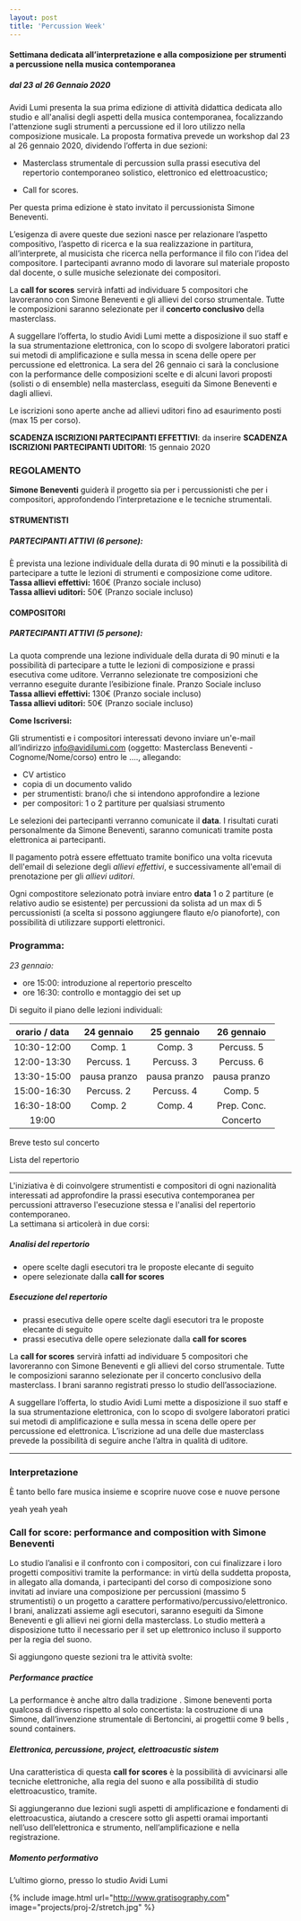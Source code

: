 ```yaml
---
layout: post
title: 'Percussion Week'
---
```



#### Settimana dedicata all’interpretazione e alla composizione per strumenti a percussione nella musica contemporanea

##### dal 23 al 26 Gennaio 2020

Avidi Lumi presenta la sua prima edizione di attività didattica dedicata allo studio e all'analisi degli aspetti della musica contemporanea, focalizzando l'attenzione sugli strumenti a percussione ed il loro utilizzo nella composizione  musicale.
La proposta formativa prevede un workshop dal 23 al 26 gennaio 2020, dividendo l’offerta in due sezioni:

* Masterclass strumentale di percussion sulla prassi esecutiva del repertorio contemporaneo solistico, elettronico ed elettroacustico;

* Call for scores.

Per questa prima edizione è stato invitato il percussionista Simone Beneventi.

L’esigenza di avere queste due sezioni nasce per relazionare l’aspetto compositivo, l’aspetto di ricerca e la sua realizzazione in partitura, all’interprete, al musicista che ricerca nella performance il filo con l’idea del compositore. I partecipanti avranno modo di lavorare sul materiale proposto dal docente, o sulle musiche selezionate dei compositori.

La **call for scores** servirà infatti ad individuare 5 compositori che lavoreranno con Simone Beneventi e gli allievi del corso strumentale. Tutte le composizioni saranno selezionate per il **concerto conclusivo** della masterclass.

A suggellare l’offerta, lo studio Avidi Lumi mette a disposizione il suo staff e la sua strumentazione elettronica, con lo scopo di svolgere laboratori pratici sui metodi di amplificazione e sulla messa in scena delle opere per percussione ed elettronica.
La sera del 26 gennaio ci sarà la conclusione con la performance delle composizioni scelte e di alcuni lavori proposti (solisti o di ensemble) nella masterclass, eseguiti da Simone Beneventi e dagli allievi.

Le iscrizioni sono aperte anche ad allievi uditori fino ad esaurimento posti (max 15 per corso).

**SCADENZA ISCRIZIONI PARTECIPANTI EFFETTIVI**: da inserire
**SCADENZA ISCRIZIONI PARTECIPANTI UDITORI**: 15 gennaio 2020



### REGOLAMENTO

**Simone Beneventi** guiderà il progetto sia per i percussionisti che per i compositori, approfondendo l’interpretazione e le tecniche strumentali.


#### STRUMENTISTI
##### PARTECIPANTI ATTIVI (6 persone):
È prevista una lezione individuale della durata di 90 minuti e la possibilità di partecipare a tutte le lezioni di strumenti e composizione come uditore.
<br>
**Tassa allievi effettivi:** 160€ (Pranzo sociale incluso)<br>
**Tassa allievi uditori:** 50€ (Pranzo sociale incluso)


#### COMPOSITORI
##### PARTECIPANTI ATTIVI (5 persone):
La quota comprende una lezione individuale della durata di 90 minuti e la possibilità di partecipare a tutte le lezioni di composizione e prassi esecutiva come uditore. Verranno selezionate tre composizioni che verranno eseguite durante l’esibizione finale. Pranzo Sociale incluso
<br>
**Tassa allievi effettivi:** 130€ (Pranzo sociale incluso)<br>
**Tassa allievi uditori:** 50€ (Pranzo sociale incluso)



**Come Iscriversi:**

Gli strumentisti e i compositori interessati devono inviare un'e-mail all’indirizzo info@avidilumi.com (oggetto: Masterclass Beneventi - Cognome/Nome/corso) entro le …., allegando:

* CV artistico
* copia di un documento valido
* per strumentisti: brano/i che si intendono approfondire a lezione
* per compositori: 1 o 2 partiture per qualsiasi strumento

Le selezioni dei partecipanti verranno comunicate il **data**. I risultati curati personalmente da Simone Beneventi, saranno comunicati tramite posta elettronica ai partecipanti.

Il pagamento potrà essere effettuato tramite bonifico una volta ricevuta dell'email di selezione degli *allievi effettivi*, e successivamente all'email di prenotazione per gli *allievi uditori*.


Ogni compostitore selezionato potrà inviare entro **data** 1 o 2 partiture (e relativo audio se esistente) per percussioni da solista ad un max di 5 percussionisti (a scelta si possono aggiungere flauto e/o pianoforte), con possibilità di utilizzare supporti elettronici.


### Programma:

*23 gennaio:* 
* ore 15:00: introduzione al repertorio prescelto 
* ore 16:30: controllo e montaggio dei set up


Di seguito il piano delle lezioni individuali:

orario / data           | 24 gennaio            | 25 gennaio            | 26 gennaio
:---------------------: | :-------------------: | :-------------------: | :-------------------:
10:30-12:00           | Comp. 1 | Comp. 3 | Percuss. 5
12:00-13:30           | Percuss. 1 | Percuss. 3 | Percuss. 6
13:30-15:00           | pausa pranzo | pausa pranzo | pausa pranzo
15:00-16:30           | Percuss. 2 | Percuss. 4 | Comp. 5
16:30-18:00           | Comp. 2 | Comp. 4 | Prep. Conc.
19:00                 |                             |                             | Concerto





Breve testo sul concerto


Lista del repertorio




-------------------------

L'iniziativa è di coinvolgere strumentisti e compositori di ogni nazionalità interessati ad approfondire la prassi esecutiva contemporanea per percussioni attraverso l'esecuzione stessa e l'analisi del repertorio contemporaneo.<br>
La settimana si articolerà in due corsi:

##### Analisi del repertorio
* opere scelte dagli esecutori tra le proposte elecante di seguito
* opere selezionate dalla **call for scores**

##### Esecuzione del repertorio
* prassi esecutiva delle opere scelte dagli esecutori tra le proposte elecante di seguito
* prassi esecutiva delle opere selezionate dalla **call for scores**


La **call for scores** servirà infatti ad individuare 5 compositori che lavoreranno con Simone Beneventi e gli allievi del corso strumentale. Tutte le composizioni saranno selezionate per il concerto conclusivo della masterclass. I brani saranno registrati presso lo studio dell’associazione.

A suggellare l’offerta, lo studio Avidi Lumi mette a disposizione il suo staff e la sua strumentazione elettronica, con lo scopo di svolgere laboratori pratici sui metodi di amplificazione e sulla messa in scena delle opere per percussione ed elettronica.
L’iscrizione ad una delle due masterclass prevede la possibilità di seguire anche l’altra in qualità di uditore.

---

### Interpretazione


È tanto bello fare musica insieme e scoprire nuove cose e nuove persone

yeah yeah yeah









### Call for score: performance and composition with Simone Beneventi

Lo studio l’analisi  e il confronto con i compositori, con cui finalizzare i loro progetti compositivi tramite la performance: in virtù della suddetta proposta, in allegato alla domanda, i partecipanti del corso di composizione sono invitati ad inviare una composizione per percussioni (massimo 5 strumentisti) o un progetto a carattere performativo/percussivo/elettronico.
I brani, analizzati assieme agli esecutori, saranno eseguiti da Simone Beneventi e gli allievi nei giorni della masterclass.
Lo studio metterà a disposizione tutto il necessario per il set up elettronico incluso il supporto per la regia del suono.

Si aggiungono queste sezioni tra le attività svolte:


##### Performance practice

La performance è anche altro dalla tradizione	.
 Simone beneventi porta qualcosa di  diverso rispetto al solo concertista:  la costruzione di una Simone, dall’invenzione strumentale di Bertoncini, ai progettii come 9 bells , sound containers.


##### Elettronica, percussione, project, elettroacustic sistem

Una caratteristica di questa **call for scores** è la possibilità di avvicinarsi alle tecniche elettroniche, alla regia del suono e alla possibilità di studio elettroacustico, tramite.

Si aggiungeranno due lezioni sugli aspetti di amplificazione e fondamenti di  elettroacustica, aiutando a crescere sotto gli aspetti oramai importanti nell’uso dell’elettronica e strumento, nell’amplificazione e nella registrazione.




##### Momento performativo

L’ultimo giorno, presso lo studio Avidi Lumi








{% include image.html url="http://www.gratisography.com" image="projects/proj-2/stretch.jpg" %}
